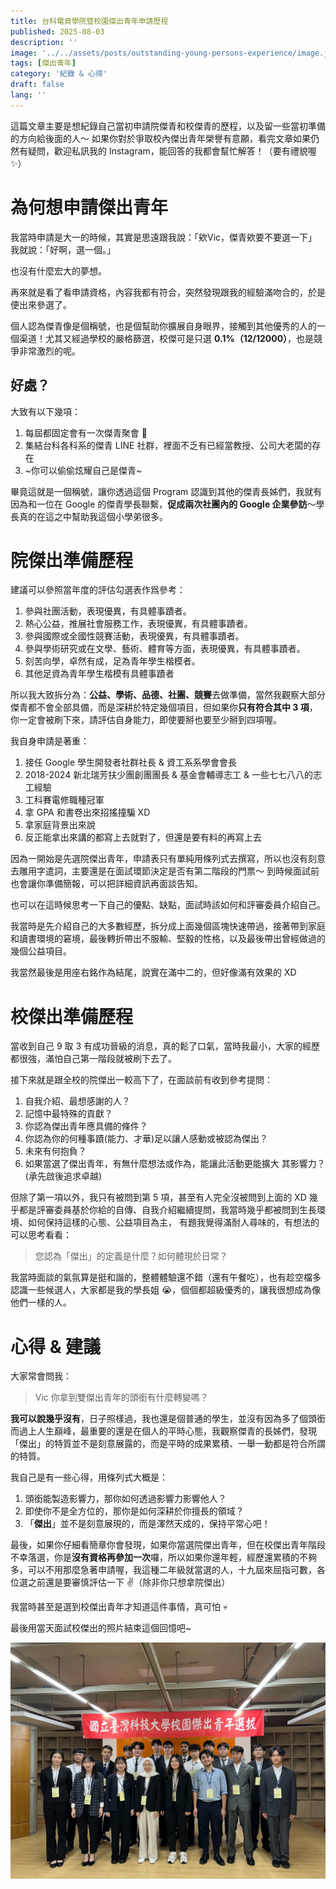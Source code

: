 ```yaml
---
title: 台科電資學院暨校園傑出青年申請歷程
published: 2025-08-03
description: ''
image: '../../assets/posts/outstanding-young-persons-experience/image.jpg'
tags: [傑出青年]
category: '紀錄 & 心得'
draft: false 
lang: ''
---
```


這篇文章主要是想紀錄自己當初申請院傑青和校傑青的歷程，以及留一些當初準備的方向給後面的人～
如果你對於爭取校內傑出青年榮譽有意願，看完文章如果仍然有疑問，歡迎私訊我的 Instagram，能回答的我都會幫忙解答！（要有禮貌喔 ✨）

# 為何想申請傑出青年

我當時申請是大一的時候，其實是思遠跟我說：「欸Vic，傑青欸要不要選一下」
我就說：「好啊，選一個。」

也沒有什麼宏大的夢想。

再來就是看了看申請資格，內容我都有符合，突然發現跟我的經驗滿吻合的，於是便出來參選了。

個人認為傑青像是個稱號，也是個幫助你擴展自身眼界，接觸到其他優秀的人的一個渠道！尤其又經過學校的嚴格篩選，校傑可是只選 **0.1%（12/12000）**，也是競爭非常激烈的呢。

## 好處？

大致有以下幾項：
1. 每屆都固定會有一次傑青聚會 🎈
2. 集結台科各科系的傑青 LINE 社群，裡面不乏有已經當教授、公司大老闆的存在
3. ~你可以偷偷炫耀自己是傑青~

畢竟這就是一個稱號，讓你透過這個 Program 認識到其他的傑青長姊們，我就有因為和一位在 Google 的傑青學長聯繫，**促成兩次社團內的 Google 企業參訪**～學長真的在這之中幫助我這個小學弟很多。

# 院傑出準備歷程

建議可以參照當年度的評估勾選表作爲參考：

1. 參與社團活動，表現優異，有具體事蹟者。
2. 熱心公益，推展社會服務工作，表現優異，有具體事蹟者。
3. 參與國際或全國性競賽活動，表現優異，有具體事蹟者。
4. 參與學術研究或在文學、藝術、體育等方面，表現優異，有具體事蹟者。
5. 刻苦向學，卓然有成，足為青年學生楷模者。
6. 其他足資為青年學生楷模有具體事蹟者

所以我大致拆分為：**公益、學術、品德、社團、競賽**去做準備，當然我觀察大部分傑青都不會全部具備，而是深耕於特定幾個項目，但如果你**只有符合其中 3 項**，你一定會被刷下來，請評估自身能力，即使要掰也要至少掰到四項喔。

我自身申請是著重：
1. 接任 Google 學生開發者社群社長 & 資工系系學會會長
2. 2018-2024 新北瑞芳扶少團創團團長 & 基金會輔導志工 & 一些七七八八的志工經驗
3. 工科賽電修職種冠軍
4. 拿 GPA 和書卷出來招搖撞騙 XD
5. 拿家庭背景出來說
6. 反正能拿出來講的都寫上去就對了，但還是要有料的再寫上去

因為一開始是先選院傑出青年，申請表只有單純用條列式去撰寫，所以也沒有刻意去雕用字遣詞，主要還是在面試環節決定是否有第二階段的門票～
到時候面試前也會讓你準備簡報，可以把詳細資訊再面談告知。

也可以在這時候思考一下自己的優點、缺點，面試時該如何和評審委員介紹自己。

我當時是先介紹自己的大多數經歷，拆分成上面幾個區塊快速帶過，接著帶到家庭和讀書環境的窘境，最後轉折帶出不服輸、堅毅的性格，以及最後帶出曾經做過的幾個公益項目。

我當然最後是用座右銘作為結尾，說實在滿中二的，但好像滿有效果的 XD

# 校傑出準備歷程

當收到自己 9 取 3 有成功晉級的消息，真的鬆了口氣，當時我最小，大家的經歷都很強，滿怕自己第一階段就被刷下去了。

接下來就是跟全校的院傑出一較高下了，在面談前有收到參考提問：
1. 自我介紹、最想感謝的人？
2. 記憶中最特殊的貢獻？
3. 你認為傑出青年應具備的條件？
4. 你認為你的何種事蹟(能力、才華)足以讓人感動或被認為傑出？
5. 未來有何抱負？
6. 如果當選了傑出青年，有無什麼想法或作為，能讓此活動更能擴大
其影響力？(承先啟後追求卓越)

但除了第一項以外，我只有被問到第 5 項，甚至有人完全沒被問到上面的 XD
幾乎都是評審委員基於你給的自傳、自我介紹繼續提問，我當時幾乎都被問到生長環境、如何保持這樣的心態、公益項目為主，
有題我覺得滿耐人尋味的，有想法的可以思考看看：

> 您認為「傑出」的定義是什麼？如何體現於日常？

我當時面談的氣氛算是挺和諧的，整體體驗還不錯（還有午餐吃），也有趁空檔多認識一些候選人，大家都是我的學長姐 😭，個個都超級優秀的，讓我很想成為像他們一樣的人。

# 心得 & 建議

大家常會問我：

> Vic 你拿到雙傑出青年的頭銜有什麼轉變嗎？

**我可以說幾乎沒有**，日子照樣過，我也還是個普通的學生，並沒有因為多了個頭銜而過上人生巔峰，最重要的還是在個人的平時心態，我觀察傑青的長姊們，發現「傑出」的特質並不是刻意展露的，而是平時的成果累積、一舉一動都是符合所謂的特質。

我自己是有一些心得，用條列式大概是：
1. 頭銜能製造影響力，那你如何透過影響力影響他人？
3. 即使你不是全方位的，那你是如何深耕於你擅長的領域？
2. 「**傑出**」並不是刻意展現的，而是渾然天成的，保持平常心吧！

最後，如果你仔細看簡章你會發現，如果你當選院傑出青年，但在校傑出青年階段不幸落選，你是**沒有資格再參加一次**囉，所以如果你還年輕，經歷還累積的不夠多，可以不用那麼急著申請喔，我這種二年級就當選的人，十九屆來屈指可數，各位選之前還是要審慎評估一下 ✌️（除非你只想拿院傑出）

我當時甚至是選到校傑出青年才知道這件事情，真可怕 💀

最後用當天面試校傑出的照片結束這個回憶吧~

![](../../assets/posts/outstanding-young-persons-experience/photo.jpg)